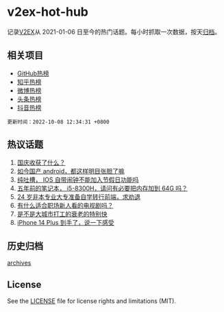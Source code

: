 # v2ex-hot-hub

 记录[V2EX](https://www.v2ex.com/)从 2021-01-06 日至今的热门话题。每小时抓取一次数据，按天[归档](archives)。
 
 ## 相关项目

- [GitHub热榜](https://github.com/lonnyzhang423/github-hot-hub)
- [知乎热榜](https://github.com/lonnyzhang423/zhihu-hot-hub)
- [微博热榜](https://github.com/lonnyzhang423/weibo-hot-hub)
- [头条热榜](https://github.com/lonnyzhang423/toutiao-hot-hub)
- [抖音热榜](https://github.com/lonnyzhang423/douyin-hot-hub)


 `更新时间：2022-10-08 12:34:31 +0800`

## 热议话题

1. [国庆收获了什么？](https://www.v2ex.com/t/885130)
1. [如今国产 android，都这样明目张胆了嘛](https://www.v2ex.com/t/885075)
1. [纯吐槽， IOS 自带闹钟不能加入节假日功能吗](https://www.v2ex.com/t/885133)
1. [五年前的笔记本， i5-8300H，请问有必要把内存加到 64G 吗？](https://www.v2ex.com/t/885071)
1. [24 岁非本专业大专准备自学转行前端，求劝退](https://www.v2ex.com/t/885109)
1. [有什么适合职场新人看的电视剧吗？](https://www.v2ex.com/t/885097)
1. [是不是大城市打工的衰老的特别快](https://www.v2ex.com/t/885126)
1. [iPhone 14 Plus 到手了，说一下感受](https://www.v2ex.com/t/885122)

## 历史归档

[archives](archives)

## License

See the [LICENSE](LICENSE) file for license rights and limitations (MIT).
